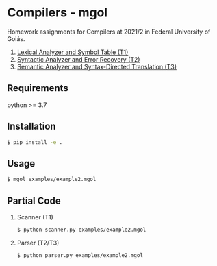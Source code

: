 # Compilers - mgol

Homework assignments for Compilers at 2021/2 in Federal University of Goiás.

1. [Lexical Analyzer and Symbol Table (T1)](src/mgol/lexical)
2. [Syntactic Analyzer and Error Recovery (T2)](src/mgol/syntactic)
3. [Semantic Analyzer and Syntax-Directed Translation (T3)](src/mgol/semantic)



## Requirements

python >= 3.7



## Installation

```bash
$ pip install -e .
```



## Usage

```bash
$ mgol examples/example2.mgol
```

## Partial Code
1. Scanner (T1)

   ```bash
   $ python scanner.py examples/example2.mgol
   ```

   

2. Parser (T2/T3)

   ```bash
   $ python parser.py examples/example2.mgol
   ```

   

